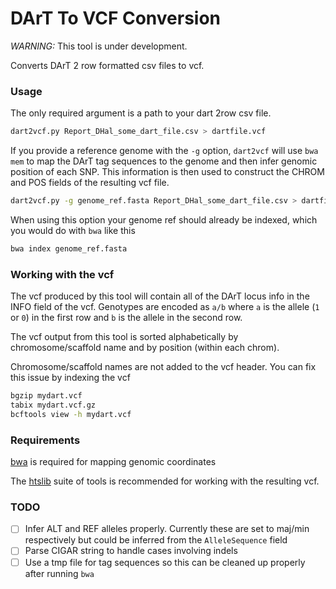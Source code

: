 # DArT To VCF Conversion

*WARNING:* This tool is under development. 

Converts DArT 2 row formatted csv files to vcf. 

### Usage

The only required argument is a path to your dart 2row csv file.  

```bash
dart2vcf.py Report_DHal_some_dart_file.csv > dartfile.vcf
```

If you provide a reference genome with the `-g` option, `dart2vcf` will use `bwa mem` to map the DArT tag sequences to the genome and then infer genomic position of each SNP. This information is then used to construct the CHROM and POS fields of the resulting vcf file. 

```bash
dart2vcf.py -g genome_ref.fasta Report_DHal_some_dart_file.csv > dartfile.vcf
```

When using this option your genome ref should already be indexed, which you would do with `bwa` like this

```bash
bwa index genome_ref.fasta
```

### Working with the vcf

The vcf produced by this tool will contain all of the DArT locus info in the INFO field of the vcf. Genotypes are encoded as `a/b` where `a` is the allele (`1` or `0`) in the first row and `b` is the allele in the second row.  

The vcf output from this tool is sorted alphabetically by chromosome/scaffold name and by position (within each chrom). 

Chromosome/scaffold names are not added to the vcf header.  You can fix this issue by indexing the vcf

```bash
bgzip mydart.vcf
tabix mydart.vcf.gz
bcftools view -h mydart.vcf
```

### Requirements

[bwa](https://github.com/lh3/bwa) is required for mapping genomic coordinates

The [htslib](http://www.htslib.org/download/) suite of tools is recommended for working with the resulting vcf. 


### TODO

- [ ] Infer ALT and REF alleles properly. Currently these are set to maj/min respectively but could be inferred from the `AlleleSequence` field
- [ ] Parse CIGAR string to handle cases involving indels
- [ ] Use a tmp file for tag sequences so this can be cleaned up properly after running `bwa`
